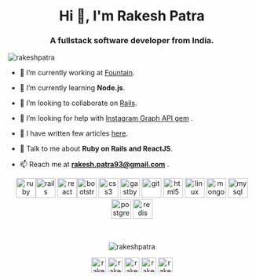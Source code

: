 <h1 align="center">Hi 👋, I'm Rakesh Patra</h1>
<h3 align="center">A fullstack software developer from India.</h3>

<p align="left"> <img src="https://komarev.com/ghpvc/?username=rakeshpatra" alt="rakeshpatra" /> </p>

- 🔭 I’m currently working at [Fountain](https://www.fountain.com/).

- 🌱 I’m currently learning **Node.js**.

- 👯 I’m looking to collaborate on [Rails](https://github.com/rails/rails).

- 🤝 I’m looking for help with [Instagram Graph API gem](https://github.com/rakeshpatra/instagram_graph_api) .

- 📝 I have written few articles [here](https://rakeshpatra.wordpress.com/).

- 💬 Talk to me about **Ruby on Rails and ReactJS**.

- 📫 Reach me at **rakesh.patra93@gmail.com** .

<p align="center"><img src="https://devicons.github.io/devicon/devicon.git/icons/ruby/ruby-original-wordmark.svg" alt="ruby" width="40" height="40"/><img src="https://devicons.github.io/devicon/devicon.git/icons/rails/rails-original-wordmark.svg" alt="rails" width="40" height="40"/> <img src="https://devicons.github.io/devicon/devicon.git/icons/react/react-original-wordmark.svg" alt="react" width="40" height="40"/><img src="https://devicons.github.io/devicon/devicon.git/icons/bootstrap/bootstrap-plain.svg" alt="bootstrap" width="40" height="40"/> <img src="https://devicons.github.io/devicon/devicon.git/icons/css3/css3-original-wordmark.svg" alt="css3" width="40" height="40"/> <img src="https://www.vectorlogo.zone/logos/gatsbyjs/gatsbyjs-icon.svg" alt="gastby" width="40" height="40"/> <img src="https://www.vectorlogo.zone/logos/git-scm/git-scm-icon.svg" alt="git" width="40" height="40"/> <img src="https://devicons.github.io/devicon/devicon.git/icons/html5/html5-original-wordmark.svg" alt="html5" width="40" height="40"/> <img src="https://devicons.github.io/devicon/devicon.git/icons/linux/linux-original.svg" alt="linux" width="40" height="40"/> <img src="https://devicons.github.io/devicon/devicon.git/icons/mongodb/mongodb-original-wordmark.svg" alt="mongodb" width="40" height="40"/> <img src="https://devicons.github.io/devicon/devicon.git/icons/mysql/mysql-original-wordmark.svg" alt="mysql" width="40" height="40"/> <img src="https://devicons.github.io/devicon/devicon.git/icons/postgresql/postgresql-original-wordmark.svg" alt="postgresql" width="40" height="40"/>  <img src="https://devicons.github.io/devicon/devicon.git/icons/redis/redis-original-wordmark.svg" alt="redis" width="40" height="40"/> </p></br><p align="center"><img align="center" src="https://github-readme-stats.vercel.app/api?username=rakeshpatra&show_icons=true" alt="rakeshpatra" /></p>


<p align="center">
<a href="https://twitter.com/rakeshpatra93" target="blank"><img align="center" src="https://cdn.jsdelivr.net/npm/simple-icons@3.0.1/icons/twitter.svg" alt="rakeshpatra93" height="30" width="30" /></a>
<a href="https://linkedin.com/in/rakesh-patra-03061435" target="blank"><img align="center" src="https://cdn.jsdelivr.net/npm/simple-icons@3.0.1/icons/linkedin.svg" alt="rakesh-patra-03061435" height="30" width="30" /></a>
<a href="https://stackoverflow.com/users/rakeshpatra" target="blank"><img align="center" src="https://cdn.jsdelivr.net/npm/simple-icons@3.0.1/icons/stackoverflow.svg" alt="rakeshpatra" height="30" width="30" /></a>
<a href="https://fb.com/rakesh.patra1993" target="blank"><img align="center" src="https://cdn.jsdelivr.net/npm/simple-icons@3.0.1/icons/facebook.svg" alt="rakesh.patra1993" height="30" width="30" /></a>
<a href="https://instagram.com/rakeshkpatra" target="blank"><img align="center" src="https://cdn.jsdelivr.net/npm/simple-icons@3.0.1/icons/instagram.svg" alt="rakeshkpatra" height="30" width="30" /></a>
</p>
